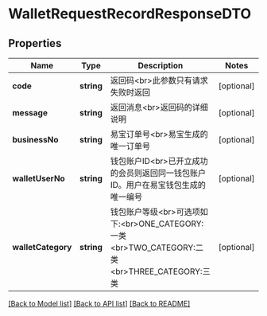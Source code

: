 # WalletRequestRecordResponseDTO

## Properties
Name | Type | Description | Notes
------------ | ------------- | ------------- | -------------
**code** | **string** | 返回码&lt;br&gt;此参数只有请求失败时返回 | [optional] 
**message** | **string** | 返回消息&lt;br&gt;返回码的详细说明 | [optional] 
**businessNo** | **string** | 易宝订单号&lt;br&gt;易宝生成的唯一订单号 | [optional] 
**walletUserNo** | **string** | 钱包账户ID&lt;br&gt;已开立成功的会员则返回同一钱包账户ID。用户在易宝钱包生成的唯一编号 | [optional] 
**walletCategory** | **string** | 钱包账户等级&lt;br&gt;可选项如下:&lt;br&gt;ONE_CATEGORY:一类  &lt;br&gt;TWO_CATEGORY:二类 &lt;br&gt;THREE_CATEGORY:三类 | [optional] 

[[Back to Model list]](../README.md#documentation-for-models) [[Back to API list]](../README.md#documentation-for-api-endpoints) [[Back to README]](../README.md)


